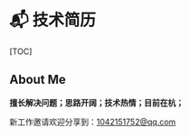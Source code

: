 # 📬 技术简历

[TOC]

<style>
  body.h1_content_技术简历 #valine-vuepress-comment {
    display: none;
  }
</style>

## About Me

**擅长解决问题；思路开阔；技术热情；目前在杭；**

新工作邀请欢迎分享到：1042151752@qq.com



